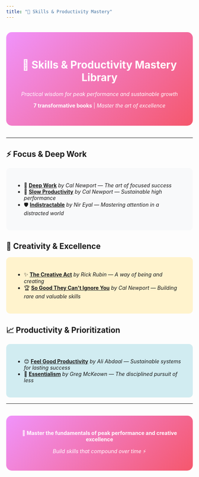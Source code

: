 ```yaml
---
title: "🚀 Skills & Productivity Mastery"
---
```


<div style="text-align: center; margin: 2rem 0; padding: 2rem; background: linear-gradient(135deg, #f093fb 0%, #f5576c 100%); border-radius: 15px; color: white;">

# 🚀 Skills & Productivity Mastery Library

*Practical wisdom for peak performance and sustainable growth*

**7 transformative books** | *Master the art of excellence*

</div>

---

## ⚡ Focus & Deep Work

<div style="background: #f8f9fa; padding: 1.5rem; border-radius: 10px; margin: 1rem 0;">

- 🎯 [**Deep Work**](./deep_work-cal_newport.md) *by Cal Newport* — *The art of focused success*
- 🐌 [**Slow Productivity**](./slow_productivity-cal_newport.md) *by Cal Newport* — *Sustainable high performance*
- 🛡️ [**Indistractable**](./indistractable-nir_eyal.md) *by Nir Eyal* — *Mastering attention in a distracted world*

</div>

## 🎨 Creativity & Excellence

<div style="background: #fff3cd; padding: 1.5rem; border-radius: 10px; margin: 1rem 0;">

- ✨ [**The Creative Act**](./the_creative_act-rick-rubin.md) *by Rick Rubin* — *A way of being and creating*
- 🏆 [**So Good They Can't Ignore You**](./so_good_cant_ignore_you-cal_newport.md) *by Cal Newport* — *Building rare and valuable skills*

</div>

## 📈 Productivity & Prioritization

<div style="background: #d1ecf1; padding: 1.5rem; border-radius: 10px; margin: 1rem 0;">

- 😊 [**Feel Good Productivity**](./feel_good_productivity-ali_abdaal.md) *by Ali Abdaal* — *Sustainable systems for lasting success*
- 🎯 [**Essentialism**](./essentialism-greg_mckeown.md) *by Greg McKeown* — *The disciplined pursuit of less*

</div>

---

<div style="text-align: center; margin: 2rem 0; padding: 1.5rem; background: linear-gradient(135deg, #f093fb 0%, #f5576c 100%); border-radius: 15px; color: white;">

**🎯 Master the fundamentals of peak performance and creative excellence**

*Build skills that compound over time* ⚡

</div>

